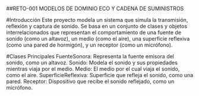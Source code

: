 ##RETO-001 MODELOS DE DOMINIO ECO Y CADENA DE SUMINISTROS

#Introducción
Este proyecto modela un sistema que simula la transmisión, reflexión y captura de sonido. Se basa en un conjunto de clases y objetos interrelacionados que representan el comportamiento de una fuente de sonido (como un altavoz), un medio (como el aire), una superficie reflexiva (como una pared de hormigón), y un receptor (como un micrófono).

#Clases Principales
FuenteSonora: Representa la fuente emisora del sonido, como un altavoz.
Sonido: Modela el sonido y sus propiedades  mientras viaja por el medio.
Medio: El medio por el cual viaja el sonido, como el aire.
SuperficieReflexiva: Superficie que refleja el sonido, como una pared.
Receptor: Dispositivo que recibe el sonido reflejado, como un micrófono.
